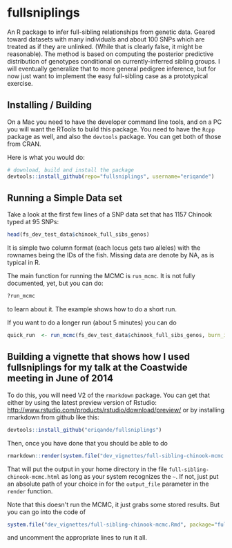 # fullsniplings

An R package to infer full-sibling relationships from genetic data.
Geared toward datasets with many individuals and about 100 SNPs which are
treated as if they are unlinked. (While that is clearly false, it might be
reasonable).  The method is based on computing the posterior predictive
distribution of genotypes conditional on currently-inferred sibling groups. 
I will eventually generalize
that to more general pedigree inference, but for now just want to implement
the easy full-sibling case as a prototypical exercise.

## Installing / Building
On a Mac you need to have the developer command line tools, and on a PC you will 
want the RTools to build this package.  You need to have the `Rcpp` package as
well, and also the `devtools` package.  You can get both of those from CRAN.

Here is what you would do:
```r
# download, build and install the package
devtools::install_github(repo="fullsniplings", username="eriqande")
```

## Running a Simple Data set
Take a look at the first few lines of a SNP data set that has 1157 Chinook typed at 95
SNPs:
```r
head(fs_dev_test_data$chinook_full_sibs_genos)
```
It is simple two column format (each locus gets two alleles) with the rownames being
the IDs of the fish.  Missing data are denote by NA, as is typical in R.

The main function for running the MCMC is `run_mcmc`.  It is not fully documented, yet, but
you can do:
```r
?run_mcmc
```
to learn about it.  The example shows how to do a short run.

If you want to do a longer run (about 5 minutes) you can do
```r
quick_run  <- run_mcmc(fs_dev_test_data$chinook_full_sibs_genos, burn_in = 50, num_sweeps = 200)
```

## Building a vignette that shows how I used fullsniplings for my talk at the Coastwide meeting in June of 2014
To do this, you will need V2 of the `rmarkdown` package.  You can get that  either
by using the latest preview version of Rstudio: http://www.rstudio.com/products/rstudio/download/preview/
or by installing rmarkdown from github like this:
```r
devtools::install_github("eriqande/fullsniplings")
```
Then, once you have done that you should be able to do 
```r
rmarkdown::render(system.file("dev_vignettes/full-sibling-chinook-mcmc.Rmd", package="fullsniplings"), output_format = "html_document", output_file = "~/full-sibling-chinook-mcmc.html")
```
That will put the output in your home directory in the file `full-sibling-chinook-mcmc.html` as long as your system
recognizes the `~`.  If not, just put an absolute path of your choice in for the `output_file` parameter in the 
`render` function.

Note that this doesn't run the MCMC, it just grabs some stored results.  But you can go into the code of 
```r
system.file("dev_vignettes/full-sibling-chinook-mcmc.Rmd", package="fullsniplings")
```
and uncomment the appropriate lines to run it all.

